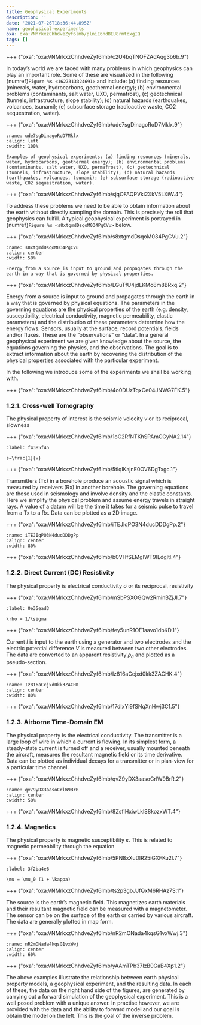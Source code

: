 ```yaml
---
title: Geophysical Experiments
description: ''
date: '2021-07-26T18:36:44.895Z'
name: geophysical-experiments
oxa: oxa:VNMrkxzChhdveZyf6lmb/plniE6ndBEU8rmtoxgIQ
tags: []
---
```


+++ {"oxa":"oxa:VNMrkxzChhdveZyf6lmb/c2U4bqTNOFZAdAqg3b6b.9"}

In today’s world we are faced with many problems in which geophysics can play an important role. Some of these are visualized in the following {numref}`Figure %s <1627313324691>` and include: (a) finding resources (minerals, water, hydrocarbons, geothermal energy); (b) environmental problems (contaminants, salt water, UXO, permafrost), (c) geotechnical (tunnels, infrastructure, slope stability); (d) natural hazards (earthquakes, volcanoes, tsunami); (e) subsurface storage (radioactive waste, CO2 sequestration, water).

+++ {"oxa":"oxa:VNMrkxzChhdveZyf6lmb/ude7sgDinagoRoD7Mklx.9"}

```{figure} images/VNMrkxzChhdveZyf6lmb-ude7sgDinagoRoD7Mklx-v9.png
:name: ude7sgDinagoRoD7Mklx
:align: left
:width: 100%

Examples of geophysical experiments: (a) finding resources (minerals, water, hydrocarbons, geothermal energy); (b) environmental problems (contaminants, salt water, UXO, permafrost), (c) geotechnical (tunnels, infrastructure, slope stability); (d) natural hazards (earthquakes, volcanoes, tsunami); (e) subsurface storage (radioactive waste, CO2 sequestration, water).
```

+++ {"oxa":"oxa:VNMrkxzChhdveZyf6lmb/sjqOFAQPVki2XkV5LXiW.4"}

To address these problems we need to be able to obtain information about the earth without directly sampling the domain. This is precisely the roll that geophysics can fulfill. A typical geophysical experiment is portrayed in {numref}`Figure %s <s8xtgmdDsqoM034PgCVu>` below.

+++ {"oxa":"oxa:VNMrkxzChhdveZyf6lmb/s8xtgmdDsqoM034PgCVu.2"}

```{figure} images/VNMrkxzChhdveZyf6lmb-s8xtgmdDsqoM034PgCVu-v2.png
:name: s8xtgmdDsqoM034PgCVu
:align: center
:width: 50%

Energy from a source is input to ground and propagates through the earth in a way that is governed by physical properties.
```

+++ {"oxa":"oxa:VNMrkxzChhdveZyf6lmb/LGuTfU4jdLKMo8m8BRxq.2"}

Energy from a source is input to ground and propagates through the earth in a way that is governed by physical equations. The parameters in the governing equations are the physical properties of the earth (e.g. density, susceptibility, electrical conductivity, magnetic permeability, elastic parameters) and the distribution of these parameters determine how the energy flows. Sensors, usually at the surface, record potentials, fields and/or fluxes. These are the “observations” or “data”. In a general geophysical experiment we are given knowledge about the source, the equations governing the physics, and the observations. The goal is to extract information about the earth by recovering the distribution of the physical properties associated with the particular experiment.

In the following we introduce some of the experiments we shall be working with.

+++ {"oxa":"oxa:VNMrkxzChhdveZyf6lmb/4o0DUzTqxCe04JNWG7FK.5"}

### 1\.2.1. Cross-well Tomography

The physical property of interest is the seismic velocity $v$ or its reciprocal, slowness

+++ {"oxa":"oxa:VNMrkxzChhdveZyf6lmb/1oG2RfNTKhSPAmCGyNA2.14"}

```{math}
:label: f4385f45

s=\frac{1}{v}
```

+++ {"oxa":"oxa:VNMrkxzChhdveZyf6lmb/5tlqlKajnE0OV6DgTxgc.1"}

Transmitters (Tx) in a borehole produce an acoustic signal which is measured by receivers (Rx) in another borehole. The governing equations are those used in seismology and involve density and the elastic constants. Here we simplify the physical problem and assume energy travels in straight rays. A value of a datum will be the time it takes for a seismic pulse to travel from a Tx to a Rx. Data can be plotted as a 2D image.

+++ {"oxa":"oxa:VNMrkxzChhdveZyf6lmb/iTEJIqPO3N4ducDDDgPp.2"}

```{figure} images/VNMrkxzChhdveZyf6lmb-iTEJIqPO3N4ducDDDgPp-v2.png
:name: iTEJIqPO3N4ducDDDgPp
:align: center
:width: 80%
```

+++ {"oxa":"oxa:VNMrkxzChhdveZyf6lmb/b0VHfSEMgIWT9ILdgItl.4"}

### 1\.2.2. Direct Current (DC) Resistivity

The physical property is electrical conductivity $\sigma$ or its reciprocal, resistivity

+++ {"oxa":"oxa:VNMrkxzChhdveZyf6lmb/mSbPSXOGQw2RminBZjJI.7"}

```{math}
:label: 0e35ead3

\rho = 1/\sigma
```

+++ {"oxa":"oxa:VNMrkxzChhdveZyf6lmb/fey5unR1OE1aavo1dbKD.1"}

Current $I$ is input to the earth using a generator and two electrodes and the electric potential difference $V$ is measured between two other electrodes. The data are converted to an apparent resistivity $\rho_a$ and plotted as a pseudo-section.

+++ {"oxa":"oxa:VNMrkxzChhdveZyf6lmb/Iz816aCcjxd0kk3ZACHK.4"}

```{figure} images/VNMrkxzChhdveZyf6lmb-Iz816aCcjxd0kk3ZACHK-v4.png
:name: Iz816aCcjxd0kk3ZACHK
:align: center
:width: 80%
```

+++ {"oxa":"oxa:VNMrkxzChhdveZyf6lmb/17dIxYl9fSNqXnHwj3C1.5"}

### 1\.2.3. Airborne Time-Domain EM

The physical property is the electrical conductivity. The transmitter is a large loop of wire in which a current is flowing. In its simplest form, a steady-state current is turned off and a receiver, usually mounted beneath the aircraft, measures the resultant magnetic field or its time derivative. Data can be plotted as individual decays for a transmitter or in plan-view for a particular time channel.

+++ {"oxa":"oxa:VNMrkxzChhdveZyf6lmb/qvZ9yDX3aasoCrlW9BrR.2"}

```{figure} images/VNMrkxzChhdveZyf6lmb-qvZ9yDX3aasoCrlW9BrR-v2.png
:name: qvZ9yDX3aasoCrlW9BrR
:align: center
:width: 50%
```

+++ {"oxa":"oxa:VNMrkxzChhdveZyf6lmb/8ZsflHxiwLklS8kozxWT.4"}

### 1\.2.4. Magnetics

The physical property is magnetic susceptibility $\kappa$. This is related to magnetic permeability through the equation

+++ {"oxa":"oxa:VNMrkxzChhdveZyf6lmb/5PN8xXuDlR25iGXFKu2l.7"}

```{math}
:label: 3f2ba4e6

\mu = \mu_0 (1 + \kappa)
```

+++ {"oxa":"oxa:VNMrkxzChhdveZyf6lmb/ts2p3gbJJfQxM6RHAz7S.1"}

The source is the earth’s magnetic field. This magnetizes earth materials and their resultant magnetic field can be measured with a magnetometer. The sensor can be on the surface of the earth or carried by various aircraft. The data are generally plotted in map form.

+++ {"oxa":"oxa:VNMrkxzChhdveZyf6lmb/nR2mONada4kqsG1vxWwj.3"}

```{figure} images/VNMrkxzChhdveZyf6lmb-nR2mONada4kqsG1vxWwj-v3.png
:name: nR2mONada4kqsG1vxWwj
:align: center
:width: 60%
```

+++ {"oxa":"oxa:VNMrkxzChhdveZyf6lmb/yAAmTPb37lzB0GaB4Xp1.2"}

The above examples illustrate the relationship between earth physical property models, a geophysical experiment, and the resulting data. In each of these, the data on the right hand side of the figures, are generated by carrying out a forward simulation of the geophysical experiment. This is a well posed problem with a unique answer. In practise however, we are provided with the data and the ability to forward model and our goal is obtain the model on the left. This is the goal of the inverse problem.

